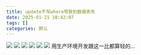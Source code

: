 ```yaml
---
title: update不写where导致的数据丢失
date: 2025-01-21 10:42:07
tags: []
categories: 默认
---
```


![](https://s.rmimg.com/2025-01-21/1737452371-507903-2025-01-21-173516.png)
![](https://s.rmimg.com/2025-01-21/1737452375-461538-2025-01-21-173608.png)
![](https://s.rmimg.com/2025-01-21/1737452379-228242-2025-01-21-173621.png)
![](https://s.rmimg.com/2025-01-21/1737452382-121652-2025-01-21-173640.png)
![](https://s.rmimg.com/2025-01-21/1737452385-609505-2025-01-21-173655.png)
![](https://s.rmimg.com/2025-01-21/1737452388-891458-2025-01-21-173715.png)
用生产环境开发跟这一比都算轻的...
